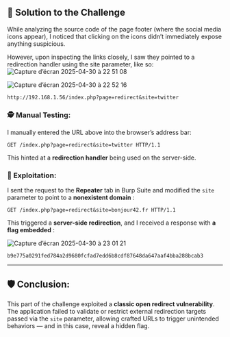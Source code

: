 ## 🧩 Solution to the Challenge

While analyzing the source code of the page footer (where the social media icons appear), I noticed that clicking on the icons didn’t immediately expose anything suspicious.

However, upon inspecting the links closely, I saw they pointed to a redirection handler using the site parameter, like so:
![Capture d’écran 2025-04-30 à 22 51 08](https://github.com/user-attachments/assets/c1678db3-8453-4058-9ac8-3df8535b8ae9)

![Capture d’écran 2025-04-30 à 22 52 16](https://github.com/user-attachments/assets/3acc0829-365b-4e0b-8b8b-23638cca198f)


```
http://192.168.1.56/index.php?page=redirect&site=twitter
```

### 🕵️ Manual Testing:

I manually entered the URL above into the browser’s address bar:

```
GET /index.php?page=redirect&site=twitter HTTP/1.1
```

This hinted at a **redirection handler** being used on the server-side.

### 🚨 Exploitation:

I sent the request to the **Repeater** tab in Burp Suite and modified the `site` parameter to point to a **nonexistent domain** :

```
GET /index.php?page=redirect&site=bonjour42.fr HTTP/1.1
```

This triggered a **server-side redirection**, and I received a response with **a flag embedded** :

![Capture d’écran 2025-04-30 à 23 01 21](https://github.com/user-attachments/assets/106cdcf4-a282-4615-8913-ba00d3df9d98)


```
b9e775a0291fed784a2d9680fcfad7edd6b8cdf87648da647aaf4bba288bcab3
```

---

## 🛡️ Conclusion:

This part of the challenge exploited a **classic open redirect vulnerability**. The application failed to validate or restrict external redirection targets passed via the `site` parameter, allowing crafted URLs to trigger unintended behaviors — and in this case, reveal a hidden flag.

